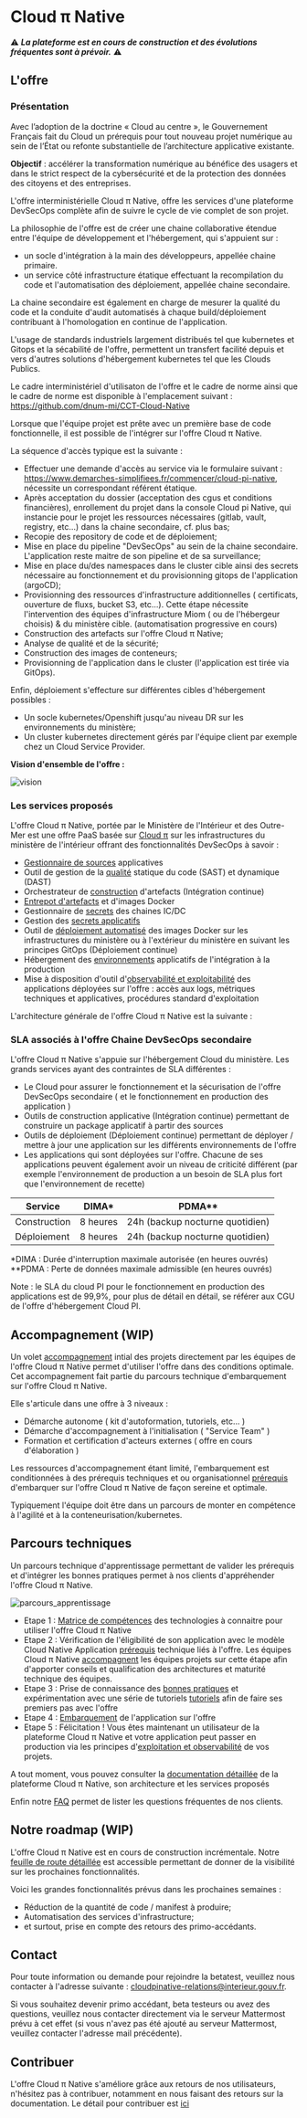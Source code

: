 # Cloud π Native

:warning: __*La plateforme est en cours de construction et des évolutions fréquentes sont à prévoir.*__ :warning:

## L'offre

### Présentation 


Avec l’adoption de la doctrine « Cloud au centre », le Gouvernement Français fait du Cloud un prérequis pour tout nouveau projet numérique au sein de l’État ou refonte substantielle de l’architecture applicative existante.

**Objectif** : accélérer la transformation numérique au bénéfice des usagers et dans le strict respect de la cybersécurité et de la protection des données des citoyens et des entreprises.

L'offre interministérielle Cloud π Native, offre les services d'une plateforme DevSecOps complète afin de suivre le cycle de vie complet de son projet.

La philosophie de l'offre est de créer une chaine collaborative étendue entre l'équipe de développement et l'hébergement, qui s'appuient sur :
 - un socle d'intégration à la main des développeurs, appellée chaine primaire.
 - un service côté infrastructure étatique effectuant la recompilation du code et l'automatisation des déploiement, appellée chaine secondaire. 
 
La chaine secondaire est également en charge de mesurer la qualité du code et la conduite d'audit automatisés à chaque build/déploiement contribuant à l'homologation en continue de l'application.

L'usage de standards industriels largement distribués tel que kubernetes et Gitops et la sécabilité de l'offre, permettent un transfert facilité depuis et vers d'autres solutions d'hébergement kubernetes tel que les Clouds Publics.

Le cadre interministériel d'utilisaton de l'offre et le cadre de norme ainsi que le cadre de norme est disponible à l'emplacement suivant : <https://github.com/dnum-mi/CCT-Cloud-Native>

Lorsque que l'équipe projet est prête avec un première base de code fonctionnelle, il est possible de l'intégrer sur l'offre Cloud π Native.

La séquence d'accès typique est la suivante  :

  - Effectuer une demande d'accès au service via le formulaire suivant : <https://www.demarches-simplifiees.fr/commencer/cloud-pi-native>, nécessite un correspondant référent étatique.
  - Après acceptation du dossier (acceptation des cgus et conditions financières), enrollement du projet dans la console Cloud pi Native, qui instancie pour le projet les ressources nécessaires (gitlab, vault, registry, etc...) dans la chaine secondaire, cf. plus bas;
  - Recopie des repository de code et de déploiement;
  - Mise en place du pipeline "DevSecOps" au sein de la chaine secondaire. L'application reste maitre de son pipeline et de sa surveillance;
  - Mise en place du/des namespaces dans le cluster cible ainsi des secrets nécessaire au fonctionnement et du provisionning gitops de l'application (argoCD);
  - Provisionning des ressources d'infrastructure additionnelles ( certificats, ouverture de fluxs, bucket S3, etc...). Cette étape nécessite l'intervention des équipes d'infrastructure Miom ( ou de l'hébergeur choisis) & du ministère cible. (automatisation progressive en cours)
  - Construction des artefacts sur l'offre Cloud π Native;
  - Analyse de qualité et de la sécurité;
  - Construction des images de conteneurs;
  - Provisionning de l'application dans le cluster (l'application est tirée via GitOps).

Enfin, déploiement s'effecture sur différentes cibles d'hébergement  possibles :

 - Un socle kubernetes/Openshift jusqu'au niveau DR sur les environnements du ministère;
 - Un cluster kubernetes directement gérés par l'équipe client par exemple chez un Cloud Service Provider.

**Vision d'ensemble de l'offre :**

![vision](img/vision-globale.png)

### Les services proposés

L'offre Cloud π Native, portée par le Ministère de l'Intérieur et des Outre-Mer est une offre PaaS basée sur [Cloud π](https://www.numerique.gouv.fr/services/cloud/cloud-interne/) sur les infrastructures du ministère de l'intérieur offrant des fonctionnalités DevSecOps à savoir :

  - [Gestionnaire de sources](produits/gitlab.md) applicatives
  - Outil de gestion de la [qualité](produits/sonarqube.md) statique du code (SAST) et dynamique (DAST)
  - Orchestrateur de [construction](produits/gitlab.md) d'artefacts (Intégration continue)
  - [Entrepot d'artefacts](produits/artefacts.md) et d'images Docker
  - Gestionnaire de [secrets](produits/vault.md) des chaines IC/DC
  - Gestion des [secrets applicatifs](gestion-secrets.md)
  - Outil de [déploiement automatisé](produits/gitops.md) des images Docker sur les infrastructures du ministère ou à l'extérieur du ministère en suivant les principes GitOps (Déploiement continue)
  - Hébergement des [environnements](gestion-environnements.md) applicatifs de l'intégration à la production
  - Mise à disposition d'outil d'[observabilité et exploitabilité](exploitation.md) des applications déployées sur l'offre : accès aux logs, métriques techniques et applicatives, procédures standard d'exploitation

L'architecture générale de l'offre Cloud π Native est la suivante :

[](img/architecture.png)

### SLA associés à l'offre Chaine DevSecOps secondaire 

L'offre Cloud π Native s'appuie sur l'hébergement Cloud du ministère. Les grands services ayant des contraintes de SLA différentes :

  - Le Cloud pour assurer le fonctionnement et la sécurisation de l'offre DevSecOps secondaire ( et le fonctionnement en production des application )
  - Outils de construction applicative (Intégration continue) permettant de construire un package applicatif à partir des sources
  - Outils de déploiement (Déploiement continue) permettant de déployer / mettre à jour une application sur les différents environnements de l'offre
  - Les applications qui sont déployées sur l'offre. Chacune de ses applications peuvent également avoir un niveau de criticité différent (par exemple l'environnement de production a un besoin de SLA plus fort que l'environnement de recette)

| Service        | DIMA*           |        PDMA**
| -------------- | --------------- | ------------------------ |
| Construction   | 8 heures        | 24h (backup nocturne quotidien) |
| Déploiement    | 8 heures        | 24h (backup nocturne quotidien) |

*DIMA : Durée d'interruption maximale autorisée (en heures ouvrés)
**PDMA : Perte de données maximale admissible (en heures ouvrés)

Note : le SLA du cloud PI pour le fonctionnement en production des applications est de 99,9%, pour plus de détail en détail, se référer aux CGU de l'offre d'hébergement Cloud PI.

## Accompagnement  (WIP)

Un volet [accompagnement](accompagnement.md) intial des projets directement par les équipes de l'offre Cloud π Native permet d'utiliser l'offre dans des conditions optimale. Cet accompagnement fait partie du parcours technique d'embarquement sur l'offre Cloud π Native.

Elle s'articule dans une offre à 3 niveaux :
 - Démarche autonome ( kit d'autoformation, tutoriels, etc... )
 - Démarche d'accompagnement à l'initialisation ( "Service Team" )
- Formation et certification d'acteurs externes ( offre en cours d'élaboration )

Les ressources d'accompagnement étant limité, l'embarquement est conditionnées à des prérequis techniques et ou organisationnel  [prérequis](prerequisites.md) d'embarquer sur l'offre Cloud π Native de façon sereine et optimale.

Typiquement l'équipe doit être dans un parcours de monter en compétence à l'agilité et à la conteneurisation/kubernetes.

## Parcours techniques

Un parcours technique d'apprentissage permettant de valider les prérequis et d'intégrer les bonnes pratiques permet à nos clients d'appréhender l'offre Cloud π Native. 

![parcours_apprentissage](img/parcours_apprentissage.png)

  - Etape 1 : [Matrice de compétences](matrice-competences.md) des technologies à connaitre pour utiliser l'offre Cloud π Native 
  - Etape 2 : Vérification de l'éligibilité de son application avec le modèle Cloud Native Application [prérequis](prerequisites.md) technique liés à l'offre. Les équipes Cloud π Native [accompagnent](accompagnement.md) les équipes projets sur cette étape afin d'apporter conseils et qualification des architectures et maturité technique des équipes. 
  - Etape 3 : Prise de connaissance des [bonnes pratiques](bonnes-pratiques.md) et expérimentation avec une série de tutoriels [tutoriels](tutorials.md) afin de faire ses premiers pas avec l'offre
  - Etape 4 : [Embarquement](getting-started.md) de l'application sur l'offre
  - Etape 5 : Félicitation ! Vous êtes maintenant un utilisateur de la plateforme Cloud π Native et votre application peut passer en production via les principes d'[exploitation et observabilité](exploitation.md) de vos projets.


A tout moment, vous pouvez consulter la [documentation détaillée](description-plateforme.md) de la plateforme Cloud π Native, son architecture et les services proposés

Enfin notre [FAQ](faq.md) permet de lister les questions fréquentes de nos clients.
 
## Notre roadmap (WIP)

L'offre Cloud π Native est en cours de construction incrémentale. Notre [feuille de route détaillée](roadmap.md) est accessible permettant de donner de la visibilité sur les prochaines fonctionnalités. 

Voici les grandes fonctionnalités prévus dans les prochaines semaines :
 - Réduction de la quantité de code / manifest à produire;
 - Automatisation des services d'infrastructure;
 - et surtout, prise en compte des retours des primo-accédants.

## Contact

Pour toute information ou demande pour rejoindre la betatest, veuillez nous contacter à l'adresse suivante : <cloudpinative-relations@interieur.gouv.fr>.

Si vous souhaitez devenir primo accédant, beta testeurs ou avez des questions, veuillez nous contacter directement via le serveur Mattermost prévu à cet effet (si vous n'avez pas été ajouté au serveur Mattermost, veuillez contacter l'adresse mail précédente).

## Contribuer

L'offre Cloud π Native s'améliore grâce aux retours de nos utilisateurs, n'hésitez pas à contribuer, notamment en nous faisant des retours sur la documentation. Le détail pour contribuer est [ici](CONTRIBUTING.md)

